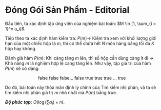 # Đóng Gói Sản Phẩm - Editorial

Đầu tiên, ta xác định tập ứng viên của nghiệm bài toán: $M \in [1, \sum_{i = 1}^n a_i]$.

Tiếp theo ta xác định hàm kiểm tra: $P(m) \to$  Kiểm tra xem với khối lượng giới hạn của một chiếc hộp là $m,$ thì có thể chứa hết $N$ món hàng bằng tối đa $K$ hộp hay không.
    
Đánh giá hàm $P(m)$: Khi càng tăng $m$ lên, thì số hộp cần dùng càng ít đi $\to$ Khả năng $m$ là nghiệm hợp lệ càng tăng lên. Như vậy, tập giá trị của hàm $P(m)$ sẽ có dạng:
            
$$\text{false false false... false true true true ... true}$$

Do đó, bài toán này thỏa mãn định lý chính của Tìm kiếm nhị phân, và ta sẽ tìm kiếm nhị phân giá trị $m$ nhỏ nhất mà $P(m)$ bằng $\text{true}$.

***Độ phức tạp:*** $O\big(\log (\sum a_i) \times n\big)$.
